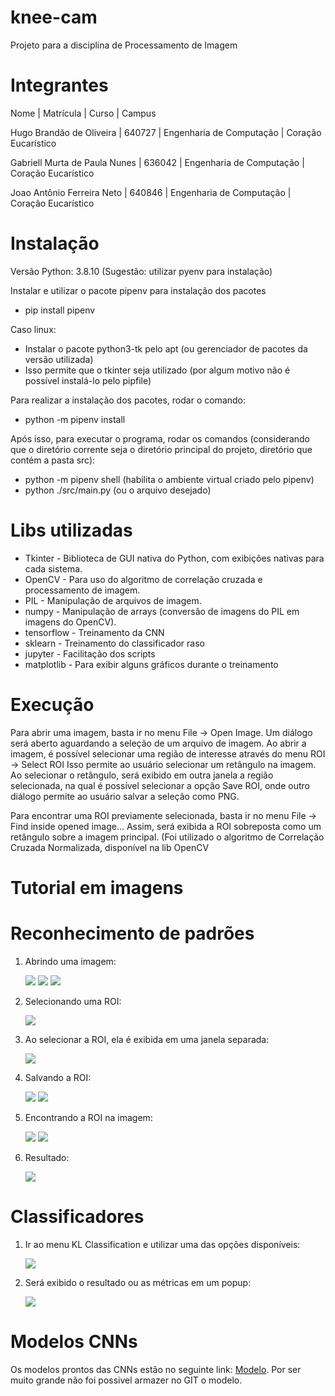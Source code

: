 # knee-cam

Projeto para a disciplina de Processamento de Imagem

# Integrantes

Nome | Matrícula | Curso | Campus

Hugo Brandão de Oliveira | 640727 | Engenharia de Computação | Coração Eucarístico

Gabriell Murta de Paula Nunes | 636042 | Engenharia de Computação | Coração Eucarístico

Joao Antônio Ferreira Neto | 640846 | Engenharia de Computação | Coração Eucarístico

# Instalação

Versão Python: 3.8.10 (Sugestão: utilizar pyenv para instalação)

Instalar e utilizar o pacote pipenv para instalação dos pacotes

- pip install pipenv

Caso linux:

- Instalar o pacote python3-tk pelo apt (ou gerenciador de pacotes da versão utilizada)
- Isso permite que o tkinter seja utilizado (por algum motivo não é possível instalá-lo pelo pipfile)

Para realizar a instalação dos pacotes, rodar o comando:

- python -m pipenv install

Após isso, para executar o programa, rodar os comandos (considerando que o diretório corrente seja o diretório principal do projeto, diretório que contém a pasta src):

- python -m pipenv shell (habilita o ambiente virtual criado pelo pipenv)
- python ./src/main.py (ou o arquivo desejado)

# Libs utilizadas

- Tkinter - Biblioteca de GUI nativa do Python, com exibições nativas para cada sistema.
- OpenCV - Para uso do algoritmo de correlação cruzada e processamento de imagem.
- PIL - Manipulação de arquivos de imagem.
- numpy - Manipulação de arrays (conversão de imagens do PIL em imagens do OpenCV).
- tensorflow - Treinamento da CNN
- sklearn - Treinamento do classificador raso
- jupyter - Facilitação dos scripts
- matplotlib - Para exibir alguns gráficos durante o treinamento

# Execução

Para abrir uma imagem, basta ir no menu File -> Open Image. Um diálogo será aberto aguardando a seleção de um arquivo de imagem.
Ao abrir a imagem, é possível selecionar uma região de interesse através do menu ROI -> Select ROI
Isso permite ao usuário selecionar um retângulo na imagem.
Ao selecionar o retângulo, será exibido em outra janela a região selecionada, na qual é possível selecionar a opção Save ROI, onde outro diálogo permite ao usuário salvar a seleção como PNG.

Para encontrar uma ROI previamente selecionada, basta ir no menu File -> Find inside opened image...
Assim, será exibida a ROI sobreposta como um retângulo sobre a imagem principal. (Foi utilizado o algoritmo de Correlação Cruzada Normalizada, disponível na lib OpenCV

# Tutorial em imagens

# Reconhecimento de padrões

1. Abrindo uma imagem:

   ![](.docs/2022-10-06-22-39-40.png)
   ![](.docs/2022-10-06-22-41-23.png)
   ![](.docs/2022-10-06-22-40-52.png)

2. Selecionando uma ROI:

   ![](.docs/2022-10-06-22-42-40.png)

3. Ao selecionar a ROI, ela é exibida em uma janela separada:

   ![](.docs/2022-10-06-22-44-43.png)

4. Salvando a ROI:

   ![](.docs/2022-10-06-22-46-09.png)
   ![](.docs/2022-10-06-22-46-30.png)

5. Encontrando a ROI na imagem:

   ![](.docs/2022-10-06-22-48-53.png)
   ![](.docs/2022-10-06-22-49-40.png)

6. Resultado:

   ![](.docs/2022-10-06-22-50-03.png)

# Classificadores

1. Ir ao menu KL Classification e utilizar uma das opções disponíveis:

   ![](.docs/2022-11-27-13-03-52.png)

2. Será exibido o resultado ou as métricas em um popup:

   ![](.docs/shallow-bin.png)

# Modelos CNNs

Os modelos prontos das CNNs estão no seguinte link: [Modelo](https://drive.google.com/drive/folders/1X6X4ciYiwmx4Vof2kJQJXqHykD4IjeB0?usp=share_link).
Por ser muito grande não foi possivel armazer no GIT o modelo.
